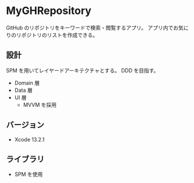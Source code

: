 # MyGHRepository
GitHub のリポジトリをキーワードで検索・閲覧するアプリ。
アプリ内でお気にりのリポジトリのリストを作成できる。

## 設計
SPM を用いてレイヤードアーキテクチャとする。
DDD を目指す。
- Domain 層
- Data 層
- UI 層
  - MVVM を採用

## バージョン
- Xcode 13.2.1

## ライブラリ
- SPM を使用
